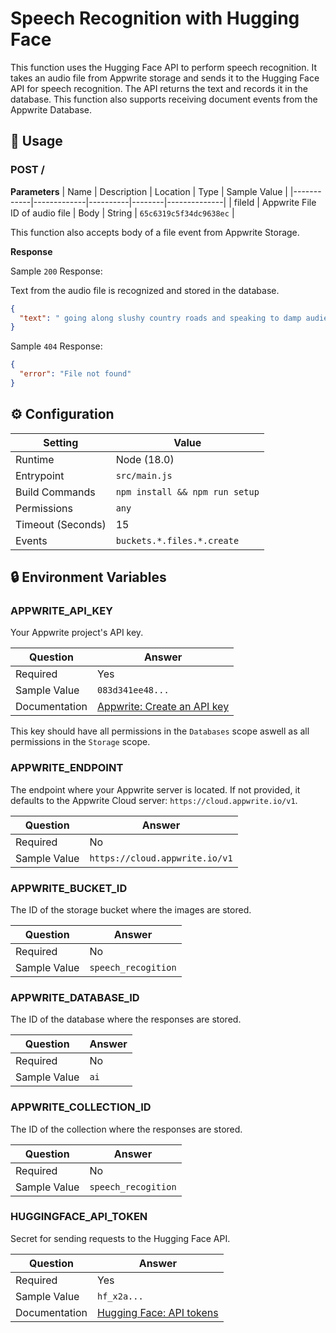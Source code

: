 # Speech Recognition with Hugging Face

This function uses the Hugging Face API to perform speech recognition. It takes an audio file from Appwrite storage and sends it to the Hugging Face API for speech recognition. The API returns the text and records it in the database. This function also supports receiving document events from the Appwrite Database.

## 🧰 Usage

### POST /

**Parameters**
| Name | Description | Location | Type | Sample Value |
|------------|-------------|----------|--------|--------------|
| fileId | Appwrite File ID of audio file | Body | String | `65c6319c5f34dc9638ec` |

This function also accepts body of a file event from Appwrite Storage.

**Response**

Sample `200` Response:

Text from the audio file is recognized and stored in the database.

```json
{
  "text": " going along slushy country roads and speaking to damp audiences in draughty schoolrooms day after day for a fortnight he'll have to put in an appearance at some place of worship on sunday morning and he can come to us immediately afterwards"
}
```

Sample `404` Response:

```json
{
  "error": "File not found"
}
```

## ⚙️ Configuration

| Setting           | Value                          |
| ----------------- | ------------------------------ |
| Runtime           | Node (18.0)                    |
| Entrypoint        | `src/main.js`                  |
| Build Commands    | `npm install && npm run setup` |
| Permissions       | `any`                          |
| Timeout (Seconds) | 15                             |
| Events            | `buckets.*.files.*.create`     |

## 🔒 Environment Variables

### APPWRITE_API_KEY

Your Appwrite project's API key.

| Question      | Answer                                                                                            |
| ------------- | ------------------------------------------------------------------------------------------------- |
| Required      | Yes                                                                                               |
| Sample Value  | `083d341ee48...`                                                                                  |
| Documentation | [Appwrite: Create an API key](https://appwrite.io/docs/advanced/platform/api-keys#create-api-key) |

This key should have all permissions in the `Databases` scope aswell as all permissions in the `Storage` scope.

### APPWRITE_ENDPOINT

The endpoint where your Appwrite server is located. If not provided, it defaults to the Appwrite Cloud server: `https://cloud.appwrite.io/v1`.

| Question     | Answer                         |
| ------------ | ------------------------------ |
| Required     | No                             |
| Sample Value | `https://cloud.appwrite.io/v1` |

### APPWRITE_BUCKET_ID

The ID of the storage bucket where the images are stored.

| Question     | Answer              |
| ------------ | ------------------- |
| Required     | No                  |
| Sample Value | `speech_recogition` |

### APPWRITE_DATABASE_ID

The ID of the database where the responses are stored.

| Question     | Answer |
| ------------ | ------ |
| Required     | No     |
| Sample Value | `ai`   |

### APPWRITE_COLLECTION_ID

The ID of the collection where the responses are stored.

| Question     | Answer              |
| ------------ | ------------------- |
| Required     | No                  |
| Sample Value | `speech_recogition` |

### HUGGINGFACE_API_TOKEN

Secret for sending requests to the Hugging Face API.

| Question      | Answer                                                                                              |
| ------------- | --------------------------------------------------------------------------------------------------- |
| Required      | Yes                                                                                                 |
| Sample Value  | `hf_x2a...`                                                                                         |
| Documentation | [Hugging Face: API tokens](https://huggingface.co/docs/api-inference/en/quicktour#get-your-api-token) |
